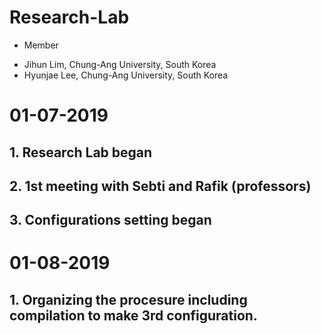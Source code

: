 # Research-Lab

* Member
 - Jihun Lim, Chung-Ang University, South Korea
 - Hyunjae Lee, Chung-Ang University, South Korea

01-07-2019
==========
## 1. Research Lab began
## 2. 1st meeting with Sebti and Rafik (professors)
## 3. Configurations setting began

01-08-2019
==========
## 1. Organizing the procesure including compilation to make 3rd configuration. 